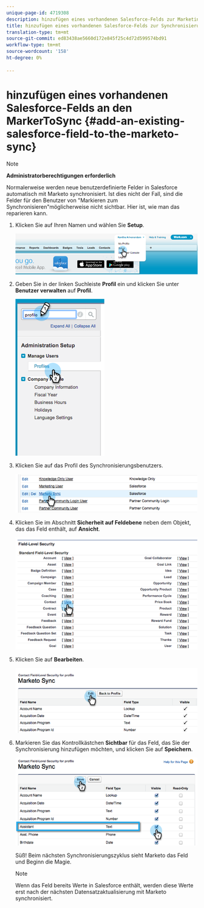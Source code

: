 ```yaml
---
unique-page-id: 4719308
description: hinzufügen eines vorhandenen Salesforce-Felds zur Marketing-Synchronisierung - Marketing-Dokumente - Produktdokumentation
title: hinzufügen eines vorhandenen Salesforce-Felds zur Synchronisierung des Markets
translation-type: tm+mt
source-git-commit: ed83438ae5660d172e845f25c4d72d599574bd91
workflow-type: tm+mt
source-wordcount: '158'
ht-degree: 0%

---
```



# hinzufügen eines vorhandenen Salesforce-Felds an den MarkerToSync {#add-an-existing-salesforce-field-to-the-marketo-sync}

>[!NOTE]
>
>**Administratorberechtigungen erforderlich**

Normalerweise werden neue benutzerdefinierte Felder in Salesforce automatisch mit Marketo synchronisiert. Ist dies nicht der Fall, sind die Felder für den Benutzer von &quot;Markieren zum Synchronisieren&quot;möglicherweise nicht sichtbar. Hier ist, wie man das reparieren kann.

1. Klicken Sie auf Ihren Namen und wählen Sie **Setup**.

   ![](assets/image2015-6-30-14-3a20-3a6.png)

1. Geben Sie in der linken Suchleiste **Profil** ein und klicken Sie unter **Benutzer verwalten** auf **Profil**.

   ![](assets/image2015-6-30-14-3a20-3a52.png)

1. Klicken Sie auf das Profil des Synchronisierungsbenutzers.

   ![](assets/image2015-6-30-14-3a23-3a41.png)

1. Klicken Sie im Abschnitt **Sicherheit auf Feldebene** neben dem Objekt, das das Feld enthält, auf **Ansicht**.

   ![](assets/image2015-6-30-14-3a23-3a59.png)

1. Klicken Sie auf **Bearbeiten**.

   ![](assets/image2015-6-30-14-3a24-3a28.png)

1. Markieren Sie das Kontrollkästchen **Sichtbar** für das Feld, das Sie der Synchronisierung hinzufügen möchten, und klicken Sie auf **Speichern**.

   ![](assets/image2015-6-30-14-3a24-3a49.png)

   Süß! Beim nächsten Synchronisierungszyklus sieht Marketo das Feld und Beginn die Magie.

   >[!NOTE]
   >
   > Wenn das Feld bereits Werte in Salesforce enthält, werden diese Werte erst nach der nächsten Datensatzaktualisierung mit Marketo synchronisiert.
